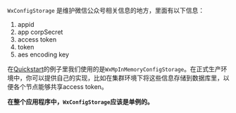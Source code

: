 ``WxConfigStorage`` 是维护微信公众号相关信息的地方，里面有以下信息：

1. appid
1. app corpSecret
1. access token
1. token 
1. aes encoding key

在[Quickstart](https://github.com/chanjarster/weixin-java-tools/wiki/Quickstart)的例子里我们使用的是``WxMpInMemoryConfigStorage``。在正式生产环境中，你可以提供自己的实现，比如在集群环境下将这些信息存储到数据库里，以便各个节点能够共享access token。

**在整个应用程序中，``WxConfigStorage``应该是单例的。**
